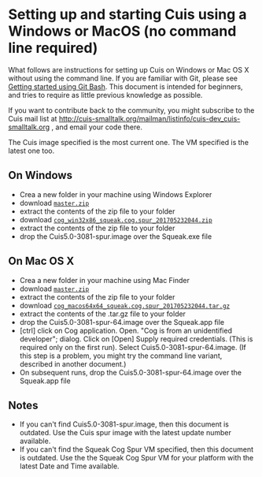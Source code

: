 # Setting up and starting Cuis using a Windows or MacOS (no command line required) #

What follows are instructions for setting up Cuis on Windows or Mac OS X without using the command line. If you are familiar with Git, please see [Getting started using Git Bash](GettingStarted.md). This document is intended for beginners, and tries to require as little previous knowledge as possible.

If you want to contribute back to the community, you might subscribe to the Cuis mail list at http://cuis-smalltalk.org/mailman/listinfo/cuis-dev_cuis-smalltalk.org , and email your code there.

The Cuis image specified is the most current one. The VM specified is the latest one too.

## On Windows ##
* Crea a new folder in your machine using Windows Explorer
* download [`master.zip`](https://github.com/Cuis-Smalltalk/Cuis-Smalltalk-Dev/archive/master.zip)
* extract the contents of the zip file to your folder
* download [`cog_win32x86_squeak.cog.spur_201705232044.zip`](https://bintray.com/opensmalltalk/vm/download_file?file_path=cog_win32x86_squeak.cog.spur_201705232044.zip)
* extract the contents of the zip file to your folder
* drop the Cuis5.0-3081-spur.image over the Squeak.exe file

## On Mac OS X ##
* Crea a new folder in your machine using Mac Finder
* download [`master.zip`](https://github.com/Cuis-Smalltalk/Cuis-Smalltalk-Dev/archive/master.zip)
* extract the contents of the zip file to your folder
* download [`cog_macos64x64_squeak.cog.spur_201705232044.tar.gz`](https://bintray.com/opensmalltalk/vm/download_file?file_path=cog_macos64x64_squeak.cog.spur_201705232044.tar.gz)
* extract the contents of the .tar.gz file to your folder
* drop the Cuis5.0-3081-spur-64.image over the Squeak.app file
* [ctrl] click on Cog application. Open. "Cog is from an unidentified developer"; dialog. Click on [Open] Supply required credentials. (This is required only on the first run). Select Cuis5.0-3081-spur-64.image. (If this step is a problem, you might try the command line variant, described in another document.)
* On subsequent runs, drop the Cuis5.0-3081-spur-64.image over the Squeak.app file

## Notes ##
* If you can't find Cuis5.0-3081-spur.image, then this document is outdated. Use the Cuis spur image with the latest update number available.
* If you can't find the Squeak Cog Spur VM specified, then this document is outdated. Use the the Squeak Cog Spur VM for your platform with the latest Date and Time available.